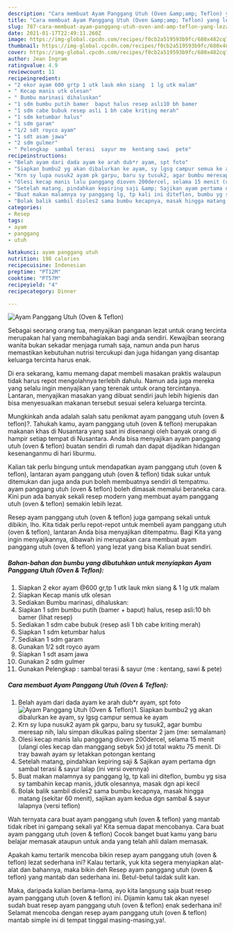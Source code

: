 ```yaml
---
description: "Cara membuat Ayam Panggang Utuh (Oven &amp;amp; Teflon) yang lezat dan Mudah Dibuat"
title: "Cara membuat Ayam Panggang Utuh (Oven &amp;amp; Teflon) yang lezat dan Mudah Dibuat"
slug: 787-cara-membuat-ayam-panggang-utuh-oven-and-amp-teflon-yang-lezat-dan-mudah-dibuat
date: 2021-01-17T22:49:11.260Z
image: https://img-global.cpcdn.com/recipes/f0cb2a519593b9fc/680x482cq70/ayam-panggang-utuh-oven-teflon-foto-resep-utama.jpg
thumbnail: https://img-global.cpcdn.com/recipes/f0cb2a519593b9fc/680x482cq70/ayam-panggang-utuh-oven-teflon-foto-resep-utama.jpg
cover: https://img-global.cpcdn.com/recipes/f0cb2a519593b9fc/680x482cq70/ayam-panggang-utuh-oven-teflon-foto-resep-utama.jpg
author: Jean Ingram
ratingvalue: 4.9
reviewcount: 11
recipeingredient:
- "2 ekor ayam 600 grtp 1 utk lauk mkn siang  1 lg utk malam"
- " Kecap manis utk olesan"
- " Bumbu marinasi dihaluskan"
- "1 sdm bumbu putih bamer  baput halus resep asli10 bh bamer           lihat resep"
- "1 sdm cabe bubuk resep asli 1 bh cabe kriting merah"
- "1 sdm ketumbar halus"
- "1 sdm garam"
- "1/2 sdt royco ayam"
- "1 sdt asam jawa"
- "2 sdm gulmer"
- " Pelengkap  sambal terasi  sayur me  kentang sawi  pete"
recipeinstructions:
- "Belah ayam dari dada ayam ke arah dub*r ayam, spt foto"
- "Siapkan bumbu2 yg akan dibalurkan ke ayam, sy lgsg campur semua ke ayam"
- "Krn sy lupa nusuk2 ayam pk garpu, baru sy tusuk2, agar bumbu meresap nih, lalu simpan dikulkas paling sbentar 2 jam (me: semalaman)"
- "Olesi kecap manis lalu panggang dioven 200dercel, selama 15 menit (ulangi oles kecap dan manggang sebyk 5x) jd total waktu 75 menit. Di tray bawah ayam sy letakkan potongan kentang"
- "Setelah matang, pindahkan kepiring saji &amp; Sajikan ayam pertama dgn sambal terasi &amp; sayur lalap (ini versi ovennya)"
- "Buat makan malamnya sy panggang lg, tp kali ini diteflon, bumbu yg sisa sy tambahin kecap manis, jdutk olesannya, masak dgn api kecil"
- "Bolak balik sambil dioles2 sama bumbu kecapnya, masak hingga matang (sekitar 60 menit), sajikan ayam kedua dgn sambal &amp; sayur lalapnya (versi teflon)"
categories:
- Resep
tags:
- ayam
- panggang
- utuh

katakunci: ayam panggang utuh 
nutrition: 198 calories
recipecuisine: Indonesian
preptime: "PT12M"
cooktime: "PT57M"
recipeyield: "4"
recipecategory: Dinner

---
```



![Ayam Panggang Utuh (Oven &amp; Teflon)](https://img-global.cpcdn.com/recipes/f0cb2a519593b9fc/680x482cq70/ayam-panggang-utuh-oven-teflon-foto-resep-utama.jpg)

Sebagai seorang orang tua, menyajikan panganan lezat untuk orang tercinta merupakan hal yang membahagiakan bagi anda sendiri. Kewajiban seorang  wanita bukan sekadar menjaga rumah saja, namun anda pun harus memastikan kebutuhan nutrisi tercukupi dan juga hidangan yang disantap keluarga tercinta harus enak.

Di era  sekarang, kamu memang dapat membeli masakan praktis walaupun tidak harus repot mengolahnya terlebih dahulu. Namun ada juga mereka yang selalu ingin menyajikan yang terenak untuk orang tercintanya. Lantaran, menyajikan masakan yang dibuat sendiri jauh lebih higienis dan bisa menyesuaikan makanan tersebut sesuai selera keluarga tercinta. 



Mungkinkah anda adalah salah satu penikmat ayam panggang utuh (oven &amp; teflon)?. Tahukah kamu, ayam panggang utuh (oven &amp; teflon) merupakan makanan khas di Nusantara yang saat ini disenangi oleh banyak orang di hampir setiap tempat di Nusantara. Anda bisa menyajikan ayam panggang utuh (oven &amp; teflon) buatan sendiri di rumah dan dapat dijadikan hidangan kesenanganmu di hari liburmu.

Kalian tak perlu bingung untuk mendapatkan ayam panggang utuh (oven &amp; teflon), lantaran ayam panggang utuh (oven &amp; teflon) tidak sukar untuk ditemukan dan juga anda pun boleh membuatnya sendiri di tempatmu. ayam panggang utuh (oven &amp; teflon) boleh dimasak memalui beraneka cara. Kini pun ada banyak sekali resep modern yang membuat ayam panggang utuh (oven &amp; teflon) semakin lebih lezat.

Resep ayam panggang utuh (oven &amp; teflon) juga gampang sekali untuk dibikin, lho. Kita tidak perlu repot-repot untuk membeli ayam panggang utuh (oven &amp; teflon), lantaran Anda bisa menyajikan ditempatmu. Bagi Kita yang ingin menyajikannya, dibawah ini merupakan cara membuat ayam panggang utuh (oven &amp; teflon) yang lezat yang bisa Kalian buat sendiri.

<!--inarticleads1-->

##### Bahan-bahan dan bumbu yang dibutuhkan untuk menyiapkan Ayam Panggang Utuh (Oven &amp; Teflon):

1. Siapkan 2 ekor ayam @600 gr,tp 1 utk lauk mkn siang &amp; 1 lg utk malam
1. Siapkan  Kecap manis utk olesan
1. Sediakan  Bumbu marinasi, dihaluskan:
1. Siapkan 1 sdm bumbu putih (bamer + baput) halus, resep asli:10 bh bamer           (lihat resep)
1. Sediakan 1 sdm cabe bubuk (resep asli 1 bh cabe kriting merah)
1. Siapkan 1 sdm ketumbar halus
1. Sediakan 1 sdm garam
1. Gunakan 1/2 sdt royco ayam
1. Siapkan 1 sdt asam jawa
1. Gunakan 2 sdm gulmer
1. Gunakan  Pelengkap : sambal terasi &amp; sayur (me : kentang, sawi &amp; pete)




<!--inarticleads2-->

##### Cara membuat Ayam Panggang Utuh (Oven &amp; Teflon):

1. Belah ayam dari dada ayam ke arah dub*r ayam, spt foto
<img src="https://img-global.cpcdn.com/steps/ebf59fae6ebec7ea/160x128cq70/ayam-panggang-utuh-oven-teflon-langkah-memasak-1-foto.jpg" alt="Ayam Panggang Utuh (Oven &amp; Teflon)">1. Siapkan bumbu2 yg akan dibalurkan ke ayam, sy lgsg campur semua ke ayam
1. Krn sy lupa nusuk2 ayam pk garpu, baru sy tusuk2, agar bumbu meresap nih, lalu simpan dikulkas paling sbentar 2 jam (me: semalaman)
1. Olesi kecap manis lalu panggang dioven 200dercel, selama 15 menit (ulangi oles kecap dan manggang sebyk 5x) jd total waktu 75 menit. Di tray bawah ayam sy letakkan potongan kentang
1. Setelah matang, pindahkan kepiring saji &amp; Sajikan ayam pertama dgn sambal terasi &amp; sayur lalap (ini versi ovennya)
1. Buat makan malamnya sy panggang lg, tp kali ini diteflon, bumbu yg sisa sy tambahin kecap manis, jdutk olesannya, masak dgn api kecil
1. Bolak balik sambil dioles2 sama bumbu kecapnya, masak hingga matang (sekitar 60 menit), sajikan ayam kedua dgn sambal &amp; sayur lalapnya (versi teflon)




Wah ternyata cara buat ayam panggang utuh (oven &amp; teflon) yang mantab tidak ribet ini gampang sekali ya! Kita semua dapat mencobanya. Cara buat ayam panggang utuh (oven &amp; teflon) Cocok banget buat kamu yang baru belajar memasak ataupun untuk anda yang telah ahli dalam memasak.

Apakah kamu tertarik mencoba bikin resep ayam panggang utuh (oven &amp; teflon) lezat sederhana ini? Kalau tertarik, yuk kita segera menyiapkan alat-alat dan bahannya, maka bikin deh Resep ayam panggang utuh (oven &amp; teflon) yang mantab dan sederhana ini. Betul-betul taidak sulit kan. 

Maka, daripada kalian berlama-lama, ayo kita langsung saja buat resep ayam panggang utuh (oven &amp; teflon) ini. Dijamin kamu tak akan nyesel sudah buat resep ayam panggang utuh (oven &amp; teflon) enak sederhana ini! Selamat mencoba dengan resep ayam panggang utuh (oven &amp; teflon) mantab simple ini di tempat tinggal masing-masing,ya!.

